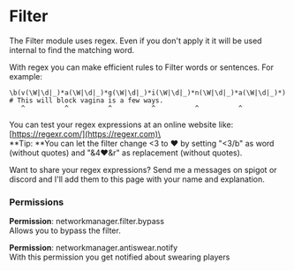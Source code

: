 # Filter

The Filter module uses regex. Even if you don't apply it it will be used internal to find the matching word.

With regex you can make efficient rules to Filter words or sentences. For example:

```
\b(v(\W|\d|_)*a(\W|\d|_)*g(\W|\d|_)*i(\W|\d|_)*n(\W|\d|_)*a(\W|\d|_)*) # This will block vagina is a few ways.
   ^          ^          ^          ^          ^          ^
```

You can test your regex expressions at an online website like: [https://regexr.com/](https://regexr.com)\
\
**Tip: **You can let the filter change <3 to ❤ by setting "<3/b" as word (without quotes)  and "&4❤\&r" as replacement (without quotes).

Want to share your regex expressions? Send me a messages on spigot or discord and I'll add them to this page with your name and explanation.

### Permissions

**Permission**: networkmanager.filter.bypass\
Allows you to bypass the filter.

**Permission**: networkmanager.antiswear.notify\
With this permission you get notified about swearing players



